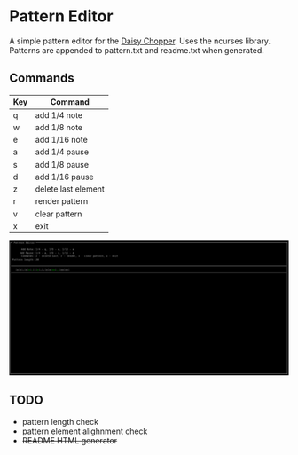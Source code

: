 # Pattern Editor

A simple pattern editor for the [Daisy Chopper](https://github.com/KnightHill/daisy-chopper). Uses the ncurses library. 
Patterns are appended to pattern.txt and readme.txt when generated.  

## Commands
| Key | Command |
| --- | --- |
| q | add 1/4 note |
| w | add 1/8 note |
| e | add 1/16 note |
| a | add 1/4 pause |
| s | add 1/8 pause |
| d | add 1/16 pause |
| z | delete last element |
| r | render pattern |
| v | clear pattern |
| x | exit |

![screenshot](img/editor.png)

## TODO

- pattern length check
- pattern element alighnment check
- ~~README HTML generator~~
